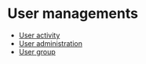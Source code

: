 # User managements

- [User activity](user-activity.md)
- [User administration](user-admininstration.md)
- [User group](user-group.md)